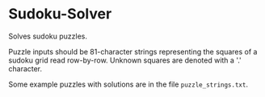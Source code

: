 # Sudoku-Solver

Solves sudoku puzzles.

Puzzle inputs should be 81-character strings representing the squares of a sudoku grid read row-by-row. Unknown squares are denoted with a '.' character.

Some example puzzles with solutions are in the file `puzzle_strings.txt`.
